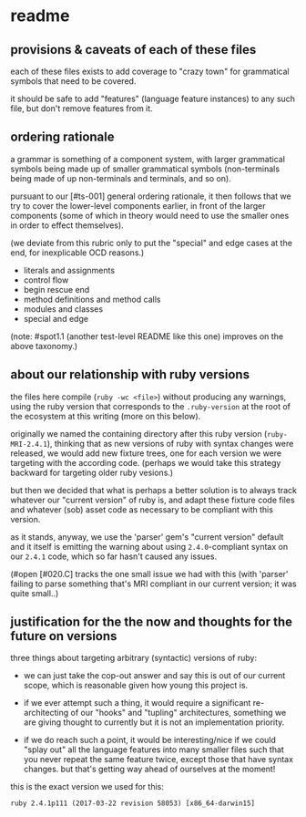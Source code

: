 # readme

## provisions & caveats of each of these files

each of these files exists to add coverage to "crazy town" for
grammatical symbols that need to be covered.

it should be safe to add "features" (language feature instances) to
any such file, but don't remove features from it.




## ordering rationale

a grammar is something of a component system, with larger grammatical
symbols being made up of smaller grammatical symbols (non-terminals
being made of up non-terminals and terminals, and so on).

pursuant to our [#ts-001] general ordering rationale, it then follows
that we try to cover the lower-level components earlier, in front of the
larger components (some of which in theory would need to use the smaller
ones in order to effect themselves).

(we deviate from this rubric only to put the "special" and edge cases
at the end, for inexplicable OCD reasons.)

  - literals and assignments
  - control flow
  - begin rescue end
  - method definitions and method calls
  - modules and classes
  - special and edge

(note: #spot1.1 (another test-level README like this one) improves on
the above taxonomy.)




## about our relationship with ruby versions

the files here compile (`ruby -wc <file>`) without producing any
warnings, using the ruby version that corresponds to the `.ruby-version`
at the root of the ecosystem at this writing (more on this below).

originally we named the containing directory after this ruby version
(`ruby-MRI-2.4.1`), thinking that as new versions of ruby with syntax
changes were released, we would add new fixture trees, one for each
version we were targeting with the according code. (perhaps we would
take this strategy backward for targeting older ruby vesions.)

but then we decided that what is perhaps a better solution is to always
track whatever our "current version" of ruby is, and adapt these fixture
code files and whatever (sob) asset code as necessary to be compliant with
this version.

as it stands, anyway, we use the 'parser' gem's "current version" default
and it itself is emitting the warning about using `2.4.0`-compliant syntax
on our `2.4.1` code, which so far hasn't caused any issues.

(#open [#020.C] tracks the one small issue we had with this (with 'parser'
failing to parse something that's MRI compliant in our current version;
it was quite small..)




## justification for the the now and thoughts for the future on versions

three things about targeting arbitrary (syntactic) versions of ruby:

  - we can just take the cop-out answer and say this is out of our
    current scope, which is reasonable given how young this project is.

  - if we ever attempt such a thing, it would require a significant
    re-architecting of our "hooks" and "tupling" architectures, something
    we are giving thought to currently but it is not an implementation
    priority.

  - if we do reach such a point, it would be interesting/nice if we could
    "splay out" all the language features into many smaller files such that
    you never repeat the same feature twice, except those that have syntax
    changes. but that's getting way ahead of ourselves at the moment!

this is the exact version we used for this:

    ruby 2.4.1p111 (2017-03-22 revision 58053) [x86_64-darwin15]

